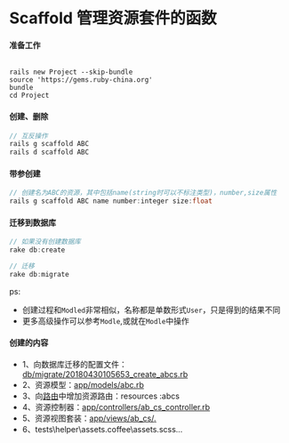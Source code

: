 # Scaffold 管理资源套件的函数

#### 准备工作
```

rails new Project --skip-bundle
source 'https://gems.ruby-china.org'
bundle
cd Project

```

#### 创建、删除
```c#
// 互反操作
rails g scaffold ABC
rails d scaffold ABC
```

#### 带参创建
```c#
// 创建名为ABC的资源，其中包括name(string时可以不标注类型)，number,size属性
rails g scaffold ABC name number:integer size:float
```

#### 迁移到数据库
```c#
// 如果没有创建数据库
rake db:create

// 迁移
rake db:migrate
```
ps:
* 创建过程和`Modled`非常相似，名称都是单数形式`User`，只是得到的结果不同
* 更多高级操作可以参考`Modle`,或就在`Modle`中操作

#### 创建的内容
* 1、向数据库迁移的配置文件：[db/migrate/20180430105653_create_abcs.rb]()
* 2、资源模型：[app/models/abc.rb]()
* 3、向[路由]()中增加资源路由：resources :abcs
* 4、资源控制器：[app/controllers/ab_cs_controller.rb]()
* 5、资源视图套装：[app/views/ab_cs/*.*]()
* 6、tests\helper\assets.coffee\assets.scss...
